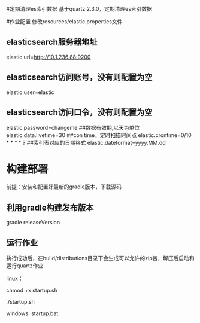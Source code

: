 #定期清理es索引数据
基于quartz 2.3.0，定期清理es索引数据

#作业配置
修改resources/elastic.properties文件

## elasticsearch服务器地址
elastic.url=http://10.1.236.88:9200
## elasticsearch访问账号，没有则配置为空
elastic.user=elastic
## elasticsearch访问口令，没有则配置为空
elastic.password=changeme
##数据有效期,以天为单位
elastic.data.livetime=30
##con time，定时扫描时间点
elastic.crontime=0/10 * * * * ?
##索引表对应的日期格式
elastic.dateformat=yyyy.MM.dd

# 构建部署
前提：安装和配置好最新的gradle版本，下载源码
## 利用gradle构建发布版本
gradle releaseVersion

## 运行作业
执行成功后，在build/distributions目录下会生成可以允许的zip包，解压后启动和运行quartz作业


linux：

chmod +x startup.sh

./startup.sh

windows: startup.bat



